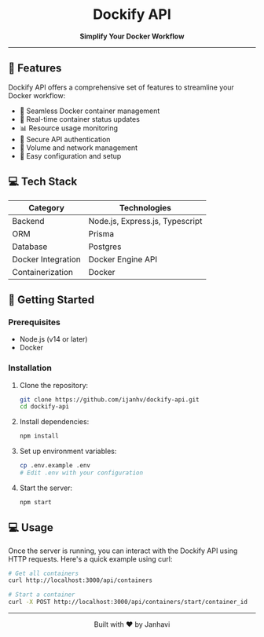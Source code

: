 <div align="center">
<!--   <img src="https://github.com/ijanhv/dockify-api/raw/main/public/logo.png" alt="Dockify Logo" width="200"/> -->
  <h1>Dockify API</h1>
  <p><strong>Simplify Your Docker Workflow</strong></p>
</div>


---

## 🚀 Features

Dockify API offers a comprehensive set of features to streamline your Docker workflow:

- 🐳 Seamless Docker container management
- 🔄 Real-time container status updates
- 📊 Resource usage monitoring
- 🔐 Secure API authentication
- 📁 Volume and network management
- 🔧 Easy configuration and setup

## 💻 Tech Stack

| Category | Technologies |
|----------|--------------|
| Backend | Node.js, Express.js, Typescript |
| ORM | Prisma |
| Database | Postgres |
| Docker Integration | Docker Engine API |
| Containerization | Docker |

## 🏁 Getting Started

### Prerequisites

- Node.js (v14 or later)
- Docker

### Installation

1. Clone the repository:
   ```bash
   git clone https://github.com/ijanhv/dockify-api.git
   cd dockify-api
   ```

2. Install dependencies:
   ```bash
   npm install
   ```

3. Set up environment variables:
   ```bash
   cp .env.example .env
   # Edit .env with your configuration
   ```

4. Start the server:
   ```bash
   npm start
   ```

## 💻 Usage

Once the server is running, you can interact with the Dockify API using HTTP requests. Here's a quick example using curl:

```bash
# Get all containers
curl http://localhost:3000/api/containers

# Start a container
curl -X POST http://localhost:3000/api/containers/start/container_id
```

---

<div align="center">
  <p>Built with ❤️ by Janhavi</p>
</div>
